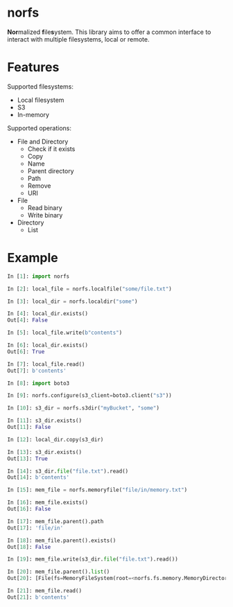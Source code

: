 norfs
=============

**Nor**malized **f**ile**s**ystem. This library aims to offer a common interface to interact with multiple filesystems,
local or remote.

Features
========
Supported filesystems:
 * Local filesystem
 * S3
 * In-memory

Supported operations:
 * File and Directory
   * Check if it exists
   * Copy
   * Name
   * Parent directory
   * Path
   * Remove
   * URI
 * File
   * Read binary
   * Write binary
 * Directory
   * List

Example
=======

```python
In [1]: import norfs

In [2]: local_file = norfs.localfile("some/file.txt")

In [3]: local_dir = norfs.localdir("some")

In [4]: local_dir.exists()
Out[4]: False

In [5]: local_file.write(b"contents")

In [6]: local_dir.exists()
Out[6]: True

In [7]: local_file.read()
Out[7]: b'contents'

In [8]: import boto3

In [9]: norfs.configure(s3_client=boto3.client("s3"))

In [10]: s3_dir = norfs.s3dir("myBucket", "some")

In [11]: s3_dir.exists()
Out[11]: False

In [12]: local_dir.copy(s3_dir)

In [13]: s3_dir.exists()
Out[13]: True

In [14]: s3_dir.file("file.txt").read()
Out[14]: b'contents'

In [15]: mem_file = norfs.memoryfile("file/in/memory.txt")

In [16]: mem_file.exists()
Out[16]: False

In [17]: mem_file.parent().path
Out[17]: 'file/in'

In [18]: mem_file.parent().exists()
Out[18]: False

In [19]: mem_file.write(s3_dir.file("file.txt").read())

In [20]: mem_file.parent().list()
Out[20]: [File(fs=MemoryFileSystem(root=<norfs.fs.memory.MemoryDirectory object at 0x10f62e8d0>), path=file/in/memory.txt, copy_handler=<norfs.copy.CopyHandler object at 0x10eba79e8>)]

In [21]: mem_file.read()
Out[21]: b'contents'
```

